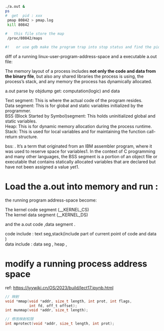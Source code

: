  ```bash
 ./a.out &
 ps  
#  get  pid : xxx
  pmap 80842 > pmap.log
  kill 80842
  
#   this file store the map
  /proc/80842/maps

#!   or use gdb make the program trap into stop status and find the pid of that program.
 ```


 diff of  a running linux-user-program-address-space and a executable a.out file:

  The memory layout of a process includes **not only the code and data from the binary file**, but also any shared libraries the process is using, the process’s stack, and any memory the process has dynamically allocated. 


  a.out parse by objdump get: computation(logic) and data 

 Text segment: This is where the actual code of the program resides.  
Data segment: This is for global and static variables initialized by the programmer.  
BSS (Block Started by Symbol)segment: This holds uninitialized global and static variables.  
Heap: This is for dynamic memory allocation during the process runtime.  
Stack: This is used for local variables and for maintaining the function call-return structure.  

bss: . It’s a term that originated from an IBM assembler program, where it was used to reserve space for variables1. In the context of C programming and many other languages, the BSS segment is a portion of an object file or executable that contains statically allocated variables that are declared but have not been assigned a value yet1.


# Load the a.out into memory and run :
the running program address-space become: 

The kernel code segment (__KERNEL_CS)   
The kernel data segment (__KERNEL_DS)  
  
and the a.out code ,data segment .

code include : text seg,stack(include part of current point of code and data )  
data include : data seg , heap , 

# modify a running process address space 
ref: https://jyywiki.cn/OS/2023/build/lect17.ipynb.html
```c
// 映射
void *mmap(void *addr, size_t length, int prot, int flags,
           int fd, off_t offset);
int munmap(void *addr, size_t length);

// 修改映射权限
int mprotect(void *addr, size_t length, int prot);
```




